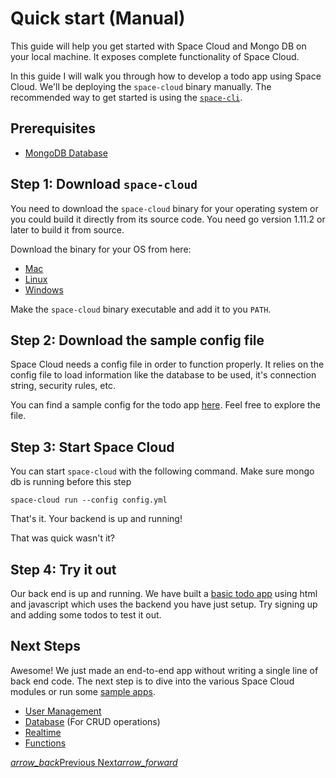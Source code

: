 # Quick start (Manual)

This guide will help you get started with Space Cloud and Mongo DB on your local machine. It exposes complete functionality of Space Cloud.

In this guide I will walk you through how to develop a todo app using Space Cloud. We'll be deploying the `space-cloud` binary manually. The recommended way to get started is using the [`space-cli`](/docs/getting-started/space-cli).

## Prerequisites
- [MongoDB Database](https://docs.mongodb.com/manual/installation/)

## Step 1: Download `space-cloud`
You need to download the `space-cloud` binary for your operating system or you could build it directly from its source code. You need go version 1.11.2 or later to build it from source.

Download the binary for your OS from here:
- [Mac](https://spaceuptech.com/downloads/darwin/space-cloud.zip)
- [Linux](https://spaceuptech.com/downloads/linux/space-cloud.zip)
- [Windows](https://spaceuptech.com/downloads/windows/space-cloud.zip)

Make the `space-cloud` binary executable and add it to you `PATH`.


## Step 2: Download the sample config file
Space Cloud needs a config file in order to function properly. It relies on the config file to load information like the database to be used, it's connection string, security rules, etc. 

You can find a sample config for the todo app [here](https://raw.githubusercontent.com/spaceuptech/space-cloud/master/examples/basic-todo-app/config.yaml). Feel free to explore the file.

## Step 3: Start Space Cloud
You can start `space-cloud` with the following command. Make sure mongo db is running before this step
```
space-cloud run --config config.yml
```

That's it. Your backend is up and running!

That was quick wasn't it?

## Step 4: Try it out
Our back end is up and running. We have built a [basic todo app](https://raw.githubusercontent.com/spaceuptech/space-cloud/master/examples/basic-todo-app/index.html) using html and javascript which uses the backend you have just setup. Try signing up and adding some todos to test it out.

## Next Steps
Awesome! We just made an end-to-end app without writing a single line of back end code. The next step is to dive into the various Space Cloud modules or run some [sample apps](https://spaceuptech.com/docs/getting-started/sample-apps).
- [User Management](https://spaceuptech.com/docs/user-management)
- [Database](https://spaceuptech.com/docs/database) (For CRUD operations)
- [Realtime](https://spaceuptech.com/docs/real-time)
- [Functions](https://spaceuptech.com/docs/functions)

<div class="btns-wrapper">
  <a href="/docs/getting-started/overview" class="waves-effect waves-light btn primary-btn-border btn-small">
    <i class="material-icons btn-with-icon">arrow_back</i>Previous
  </a>
  <a href="/docs/getting-started/sample-apps" class="waves-effect waves-light btn primary-btn-fill btn-small">
    Next<i class="material-icons btn-with-icon">arrow_forward</i>
  </a>
</div>